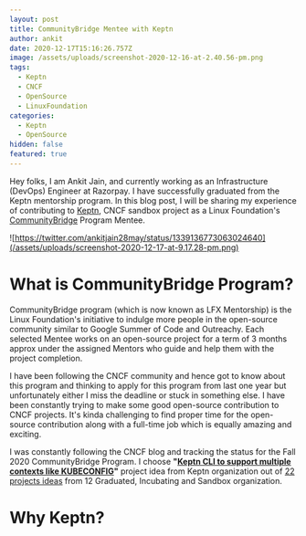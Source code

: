 ```yaml
---
layout: post
title: CommunityBridge Mentee with Keptn
author: ankit
date: 2020-12-17T15:16:26.757Z
image: /assets/uploads/screenshot-2020-12-16-at-2.40.56-pm.png
tags:
  - Keptn
  - CNCF
  - OpenSource
  - LinuxFoundation
categories:
  - Keptn
  - OpenSource
hidden: false
featured: true
---
```

Hey folks, I am Ankit Jain, and currently working as an Infrastructure (DevOps) Engineer at Razorpay. I have successfully graduated from the Keptn mentorship program. In this blog post, I will be sharing my experience of contributing to [Keptn](https://keptn.sh/), CNCF sandbox project as a Linux Foundation's [CommunityBridge](https://communitybridge.org/) Program Mentee.

![https://twitter.com/ankitjain28may/status/1339136773063024640](/assets/uploads/screenshot-2020-12-17-at-9.17.28-pm.png)

# What is CommunityBridge Program?

CommunityBridge program (which is now known as LFX Mentorship) is the Linux Foundation's initiative to indulge more people in the open-source community similar to Google Summer of Code and Outreachy. Each selected Mentee works on an open-source project for a term of 3 months approx under the assigned Mentors who guide and help them with the project completion.

I have been following the CNCF community and hence got to know about this program and thinking to apply for this program from last one year but unfortunately either I miss the deadline or stuck in something else. I have been constantly trying to make some good open-source contribution to CNCF projects. It's kinda challenging to find proper time for the open-source contribution along with a full-time job which is equally amazing and exciting. 

I was constantly following the CNCF blog and tracking the status for the Fall 2020 CommunityBridge Program. I choose **"[Keptn CLI to support multiple contexts like KUBECONFIG](https://github.com/keptn/keptn/issues/2300)"** project idea from Keptn organization out of [22 projects ideas](https://github.com/cncf/mentoring/blob/master/communitybridge/2020/q3-q4/project_ideas.md) from 12 Graduated, Incubating and Sandbox organization.

# Why Keptn?
